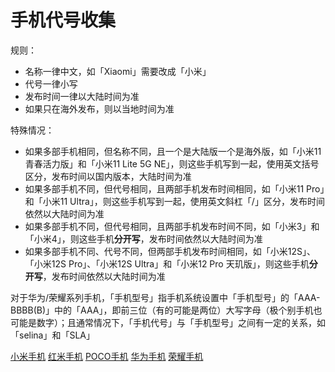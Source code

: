 # 手机代号收集

规则：
+ 名称一律中文，如「Xiaomi」需要改成「小米」
+ 代号一律小写
+ 发布时间一律以大陆时间为准
+ 如果只在海外发布，则以当地时间为准

特殊情况：
+ 如果多部手机相同，但名称不同，且一个是大陆版一个是海外版，如「小米11青春活力版」和「小米11 Lite 5G NE」，则这些手机写到一起，使用英文括号区分，发布时间以国内版本，大陆时间为准
+ 如果多部手机不同，但代号相同，且两部手机发布时间相同，如「小米11 Pro」和「小米11 Ultra」，则这些手机写到一起，使用英文斜杠「/」区分，发布时间依然以大陆时间为准
+ 如果多部手机不同，但代号相同，且两部手机发布时间不同，如「小米3」和「小米4」，则这些手机**分开写**，发布时间依然以大陆时间为准
+ 如果多部手机不同、代号不同，但两部手机发布时间相同，如「小米12S」、「小米12S Pro」、「小米12S Ultra」和「小米12 Pro 天玑版」，则这些手机**分开写**，发布时间依然以大陆时间为准

对于华为/荣耀系列手机，「手机型号」指手机系统设置中「手机型号」的「AAA-BBBB(B)」中的「AAA」，即前三位（有的可能是两位）大写字母（极个别手机也可能是数字）；且通常情况下，「手机代号」与「手机型号」之间有一定的关系，如「selina」和「SLA」

[小米手机](./xiaomi.md)
[红米手机](./redmi.md)
[POCO手机](./poco.md)
[华为手机](./huawei.md)
[荣耀手机](./honor.md)
